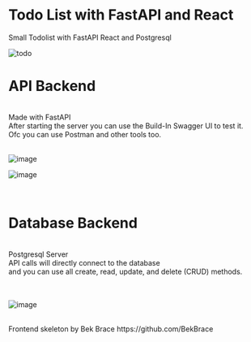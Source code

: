 # Todo List with FastAPI and React
Small Todolist with FastAPI React and Postgresql
<br>

![todo](https://user-images.githubusercontent.com/108484798/179267823-ad127d7f-99de-4795-adcb-96ab3edde7a0.gif)

# API Backend
<br>
Made with FastAPI<br>
After starting the server you can use the Build-In Swagger UI to test it.<br>
Ofc you can use Postman and other tools too.<br>
<br>

![image](https://user-images.githubusercontent.com/108484798/179265884-aa6fadb9-4a59-4a85-8e2b-748af39e6638.png)

![image](https://user-images.githubusercontent.com/108484798/179265842-d2e94d24-156b-46fe-9c2a-809365cb0584.png)

<br>

# Database Backend

<br>
Postgresql Server<br>
API calls will directly connect to the database<br>
and you can use all create, read, update, and delete (CRUD) methods.
<br>
<br>
<br>


![image](https://user-images.githubusercontent.com/108484798/179267291-cfc74baa-cc2e-4a18-9796-c40ecf99aa15.png)


<br>
Frontend skeleton by Bek Brace https://github.com/BekBrace
